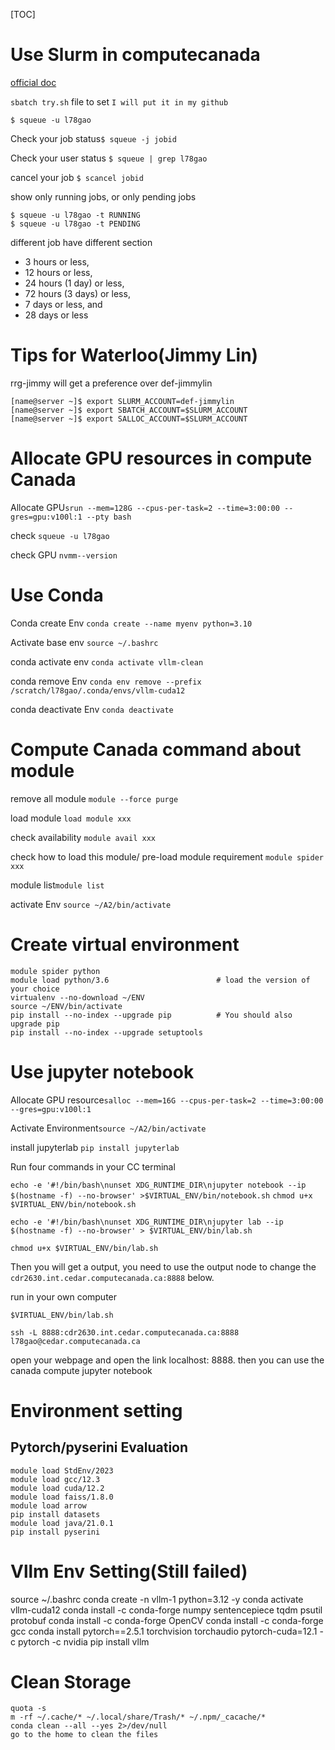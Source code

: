 [TOC]



# Use Slurm in computecanada

[official doc](https://docs.alliancecan.ca/wiki/Running_jobs)

`sbatch try.sh` file to set `I will put it in my github`

`$ squeue -u l78gao`

Check your job status`$ squeue -j jobid`

Check your user status `$ squeue | grep l78gao`

cancel your job `$ scancel jobid`

show only running jobs, or only pending jobs

```
$ squeue -u l78gao -t RUNNING
$ squeue -u l78gao -t PENDING
```

different job have different section

- 3 hours or less,
- 12 hours or less,
- 24 hours (1 day) or less,
- 72 hours (3 days) or less,
- 7 days or less, and
- 28 days or less

# Tips for Waterloo(Jimmy Lin)

rrg-jimmy will get a preference over def-jimmylin

```
[name@server ~]$ export SLURM_ACCOUNT=def-jimmylin
[name@server ~]$ export SBATCH_ACCOUNT=$SLURM_ACCOUNT
[name@server ~]$ export SALLOC_ACCOUNT=$SLURM_ACCOUNT
```



# Allocate GPU resources in compute Canada

Allocate GPU`srun --mem=128G --cpus-per-task=2 --time=3:00:00 --gres=gpu:v100l:1 --pty bash`

check `squeue -u l78gao`

check GPU `nvmm--version`

# Use Conda

Conda create Env `conda create --name myenv python=3.10`

Activate base env `source ~/.bashrc`

conda activate env `conda activate vllm-clean`

conda remove Env `conda env remove --prefix /scratch/l78gao/.conda/envs/vllm-cuda12`

conda deactivate Env `conda deactivate`



# Compute Canada command about module

remove all module `module --force purge`

load module `load module xxx`

check availability `module avail xxx`

check how to load this module/ pre-load module requirement `module spider xxx`

module list`module list`

activate Env `source ~/A2/bin/activate`





# Create virtual environment

```OS
module spider python
module load python/3.6                        # load the version of your choice
virtualenv --no-download ~/ENV
source ~/ENV/bin/activate
pip install --no-index --upgrade pip          # You should also upgrade pip
pip install --no-index --upgrade setuptools 
```

# Use jupyter notebook

Allocate GPU resource`salloc --mem=16G --cpus-per-task=2 --time=3:00:00 --gres=gpu:v100l:1`

Activate Environment`source ~/A2/bin/activate`

install jupyterlab  `pip install jupyterlab`

Run four commands in your CC terminal

`echo -e '#!/bin/bash\nunset XDG_RUNTIME_DIR\njupyter notebook --ip $(hostname -f) --no-browser' >$VIRTUAL_ENV/bin/notebook.sh`
`chmod u+x $VIRTUAL_ENV/bin/notebook.sh`

`echo -e '#!/bin/bash\nunset XDG_RUNTIME_DIR\njupyter lab --ip $(hostname -f) --no-browser' > $VIRTUAL_ENV/bin/lab.sh`

`chmod u+x $VIRTUAL_ENV/bin/lab.sh`

Then you will get a output, you need to use the output node to change the `cdr2630.int.cedar.computecanada.ca:8888` below.

run in your own computer

`$VIRTUAL_ENV/bin/lab.sh`

`ssh -L 8888:cdr2630.int.cedar.computecanada.ca:8888 l78gao@cedar.computecanada.ca`

open your webpage and open the link localhost: 8888. then you can use the canada compute jupyter notebook



# Environment setting

## Pytorch/pyserini Evaluation 

```
module load StdEnv/2023
module load gcc/12.3
module load cuda/12.2
module load faiss/1.8.0
module load arrow
pip install datasets
module load java/21.0.1
pip install pyserini
```





# Vllm Env Setting(Still failed)

source ~/.bashrc
conda create -n vllm-1 python=3.12 -y
conda activate vllm-cuda12
conda install -c conda-forge numpy sentencepiece tqdm psutil protobuf
conda install -c conda-forge OpenCV
conda install -c conda-forge gcc
conda install pytorch==2.5.1 torchvision torchaudio pytorch-cuda=12.1 -c pytorch -c nvidia
 pip install vllm 



# Clean Storage

```OS
quota -s
m -rf ~/.cache/* ~/.local/share/Trash/* ~/.npm/_cacache/*
conda clean --all --yes 2>/dev/null
go to the home to clean the files
```

